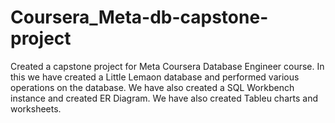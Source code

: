# Coursera_Meta-db-capstone-project
Created a capstone project for Meta Coursera Database Engineer course.
In this we have created a Little Lemaon database and performed various operations on the database.
We have also created a SQL Workbench instance and created ER Diagram.
We have also created Tableu charts and worksheets.